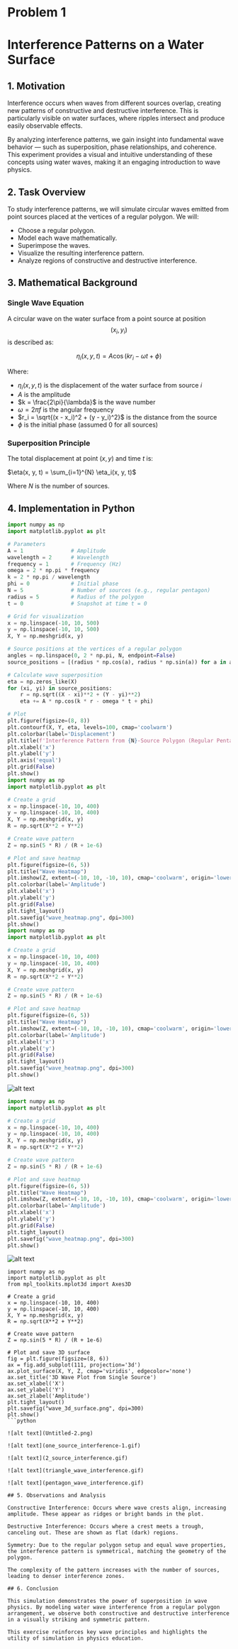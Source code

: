 # Problem 1
# Interference Patterns on a Water Surface

## 1. Motivation

Interference occurs when waves from different sources overlap, creating new patterns of constructive and destructive interference. This is particularly visible on water surfaces, where ripples intersect and produce easily observable effects.

By analyzing interference patterns, we gain insight into fundamental wave behavior — such as superposition, phase relationships, and coherence. This experiment provides a visual and intuitive understanding of these concepts using water waves, making it an engaging introduction to wave physics.

## 2. Task Overview

To study interference patterns, we will simulate circular waves emitted from point sources placed at the vertices of a regular polygon. We will:

- Choose a regular polygon.
- Model each wave mathematically.
- Superimpose the waves.
- Visualize the resulting interference pattern.
- Analyze regions of constructive and destructive interference.

## 3. Mathematical Background

### Single Wave Equation

A circular wave on the water surface from a point source at position $$(x_i, y_i)$$ is described as:

$$
\eta_i(x, y, t) = A \cos(k r_i - \omega t + \phi)
$$

Where:

- $\eta_i(x, y, t)$ is the displacement of the water surface from source $i$  
- $A$ is the amplitude  
- $k = \frac{2\pi}{\lambda}$ is the wave number  
- $\omega = 2\pi f$ is the angular frequency  
- $r_i = \sqrt{(x - x_i)^2 + (y - y_i)^2}$ is the distance from the source  
- $\phi$ is the initial phase (assumed 0 for all sources)

### Superposition Principle

The total displacement at point $(x, y)$ and time $t$ is:

$\eta(x, y, t) = \sum_{i=1}^{N} \eta_i(x, y, t)$

Where $N$ is the number of sources.

## 4. Implementation in Python

```python
import numpy as np
import matplotlib.pyplot as plt

# Parameters
A = 1               # Amplitude
wavelength = 2      # Wavelength
frequency = 1       # Frequency (Hz)
omega = 2 * np.pi * frequency
k = 2 * np.pi / wavelength
phi = 0             # Initial phase
N = 5               # Number of sources (e.g., regular pentagon)
radius = 5          # Radius of the polygon
t = 0               # Snapshot at time t = 0

# Grid for visualization
x = np.linspace(-10, 10, 500)
y = np.linspace(-10, 10, 500)
X, Y = np.meshgrid(x, y)

# Source positions at the vertices of a regular polygon
angles = np.linspace(0, 2 * np.pi, N, endpoint=False)
source_positions = [(radius * np.cos(a), radius * np.sin(a)) for a in angles]

# Calculate wave superposition
eta = np.zeros_like(X)
for (xi, yi) in source_positions:
    r = np.sqrt((X - xi)**2 + (Y - yi)**2)
    eta += A * np.cos(k * r - omega * t + phi)

# Plot
plt.figure(figsize=(8, 8))
plt.contourf(X, Y, eta, levels=100, cmap='coolwarm')
plt.colorbar(label='Displacement')
plt.title(f'Interference Pattern from {N}-Source Polygon (Regular Pentagon)')
plt.xlabel('x')
plt.ylabel('y')
plt.axis('equal')
plt.grid(False)
plt.show()
import numpy as np
import matplotlib.pyplot as plt

# Create a grid
x = np.linspace(-10, 10, 400)
y = np.linspace(-10, 10, 400)
X, Y = np.meshgrid(x, y)
R = np.sqrt(X**2 + Y**2)

# Create wave pattern
Z = np.sin(5 * R) / (R + 1e-6)

# Plot and save heatmap
plt.figure(figsize=(6, 5))
plt.title("Wave Heatmap")
plt.imshow(Z, extent=(-10, 10, -10, 10), cmap='coolwarm', origin='lower')
plt.colorbar(label='Amplitude')
plt.xlabel('x')
plt.ylabel('y')
plt.grid(False)
plt.tight_layout()
plt.savefig("wave_heatmap.png", dpi=300)
plt.show()
import numpy as np
import matplotlib.pyplot as plt

# Create a grid
x = np.linspace(-10, 10, 400)
y = np.linspace(-10, 10, 400)
X, Y = np.meshgrid(x, y)
R = np.sqrt(X**2 + Y**2)

# Create wave pattern
Z = np.sin(5 * R) / (R + 1e-6)

# Plot and save heatmap
plt.figure(figsize=(6, 5))
plt.title("Wave Heatmap")
plt.imshow(Z, extent=(-10, 10, -10, 10), cmap='coolwarm', origin='lower')
plt.colorbar(label='Amplitude')
plt.xlabel('x')
plt.ylabel('y')
plt.grid(False)
plt.tight_layout()
plt.savefig("wave_heatmap.png", dpi=300)
plt.show()
```

![alt text](Untitled.png)

```python
import numpy as np
import matplotlib.pyplot as plt

# Create a grid
x = np.linspace(-10, 10, 400)
y = np.linspace(-10, 10, 400)
X, Y = np.meshgrid(x, y)
R = np.sqrt(X**2 + Y**2)

# Create wave pattern
Z = np.sin(5 * R) / (R + 1e-6)

# Plot and save heatmap
plt.figure(figsize=(6, 5))
plt.title("Wave Heatmap")
plt.imshow(Z, extent=(-10, 10, -10, 10), cmap='coolwarm', origin='lower')
plt.colorbar(label='Amplitude')
plt.xlabel('x')
plt.ylabel('y')
plt.grid(False)
plt.tight_layout()
plt.savefig("wave_heatmap.png", dpi=300)
plt.show()
``` 

![alt text](Untitled-1.png)

``` 
import numpy as np
import matplotlib.pyplot as plt
from mpl_toolkits.mplot3d import Axes3D

# Create a grid
x = np.linspace(-10, 10, 400)
y = np.linspace(-10, 10, 400)
X, Y = np.meshgrid(x, y)
R = np.sqrt(X**2 + Y**2)

# Create wave pattern
Z = np.sin(5 * R) / (R + 1e-6)

# Plot and save 3D surface
fig = plt.figure(figsize=(8, 6))
ax = fig.add_subplot(111, projection='3d')
ax.plot_surface(X, Y, Z, cmap='viridis', edgecolor='none')
ax.set_title('3D Wave Plot from Single Source')
ax.set_xlabel('X')
ax.set_ylabel('Y')
ax.set_zlabel('Amplitude')
plt.tight_layout()
plt.savefig("wave_3d_surface.png", dpi=300)
plt.show()
```python

![alt text](Untitled-2.png)

![alt text](one_source_interference-1.gif)

![alt text](2_source_interference.gif)

![alt text](triangle_wave_interference.gif)

![alt text](pentagon_wave_interference.gif)

## 5. Observations and Analysis

Constructive Interference: Occurs where wave crests align, increasing amplitude. These appear as ridges or bright bands in the plot.

Destructive Interference: Occurs where a crest meets a trough, canceling out. These are shown as flat (dark) regions.

Symmetry: Due to the regular polygon setup and equal wave properties, the interference pattern is symmetrical, matching the geometry of the polygon.

The complexity of the pattern increases with the number of sources, leading to denser interference zones.

## 6. Conclusion

This simulation demonstrates the power of superposition in wave physics. By modeling water wave interference from a regular polygon arrangement, we observe both constructive and destructive interference in a visually striking and symmetric pattern.

This exercise reinforces key wave principles and highlights the utility of simulation in physics education.